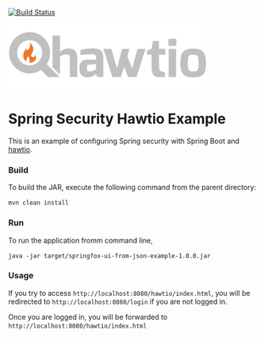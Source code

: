 [![Build Status][travis-badge]][travis-badge-url]

![](./img/hawtio_logo.png)

Spring Security Hawtio Example
=============================================
This is an example of configuring Spring security with Spring Boot and [hawtio](http://hawt.io/).

### Build
To build the JAR, execute the following command from the parent directory:

```
mvn clean install
```

### Run
To run the application fromm command line,

```
java -jar target/springfox-ui-from-json-example-1.0.0.jar
```

### Usage
If you try to access `http://localhost:8080/hawtio/index.html`, you will be
redirected to `http://localhost:8080/login` if you are not logged in.

Once you are logged in, you will be forwarded to `http://localhost:8080/hawtio/index.html`

[travis-badge]: https://travis-ci.org/indrabasak/spring-security-hawtio-example.svg?branch=master
[travis-badge-url]: https://travis-ci.org/indrabasak/spring-security-hawtio-example/